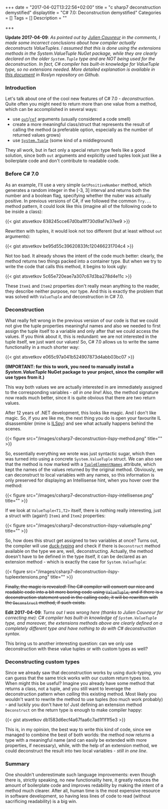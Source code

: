 +++
date = "2017-04-02T13:22:56+02:00"
title = "c sharp7 deconstruction demystified"
displaytitle = "C# 7.0: Deconstruction demystified"
Categories = []
Tags = []
Description = ""

+++

**Update 2017-04-09**: *As pointed out by [Julien Couvreur](http://blog.monstuff.com/) in the comments, I made some incorrect conclusions about how compiler actually deconstructs ValueTuples. I assumed that this is done using the extensions methods in the System.ValueTuple NuGet package, while they are clearly declared on the older `System.Tuple` type and are NOT being used for the deconstruction. In fact, C# compiler has built-in knowledge for ValueTuple type, so no extensions needed. More detailed explanation is available in [this document](https://github.com/dotnet/roslyn/blob/master/docs/features/deconstruction.md) in Roslyn repository on Github.*

### Introduction

Let's talk about one of the cool new features of C# 7.0 - *deconstruction*. Quite often you might need to return more than one value from a method, which can be accomplished in several ways:

* use [`out`](https://msdn.microsoft.com/en-us/library/t3c3bfhx.aspx)/[`ref`](https://msdn.microsoft.com/en-us/library/14akc2c7.aspx) arguments (usually considered a code smell)
* create a more meaningful class/struct that represents the result of calling the method (a preferable option, especially as the number of returned values grows)
* use [`System.Tuple`](https://msdn.microsoft.com/en-us/library/system.tuple.aspx) (some kind of a middleground)

They all work, but in fact only a special return type feels like a good solution, since both `out` arguments and explicitly used tuples look just like a boilerplate code and don't contribute to readable code.

### Before C# 7.0

As an example, I'll use a very simple `GetPositiveNumber` method, which generates a random integer in the [-3, 3] interval and returns both the number and a boolean flag, specifying whether the nuber was actually positive. In previous versions of C#, if we followed the common `Try...` method pattern, it could look like this (imagine all of the following code to be inside a class):

{{< gist atsvetkov 838245cce67d0ba1ff730d9af7e37ee9 >}}

Rewritten with tuples, it would look not too different (but at least without `out` arguments):

{{< gist atsvetkov be95d55c39620833fc120466231704c4 >}}

Not too bad. It already shows the intent of the code much better: clearly, the method returns two things packed into a container type. But when we try to write the code that calls this method, it begins to look ugly:

{{< gist atsvetkov 5c65e720eae7a307c67d3ba278d4e11c >}}

These `Item1` and `Item2` properties don't really mean anything to the reader, they describe neither purpose, nor type. And this is exactly the problem that was solved with `ValueTuple` and deconstruction in C# 7.0.

### Deconstruction

What really felt wrong in the previous version of our code is that we could not give the tuple properties meaningful names and also we needed to first assign the tuple itself to a variable and only after that we could access the values. If you think about it, this is redundant: we are not interested in the tuple itself, we just want our values! So, C# 7.0 allows us to write the same functionality in a much shorter way:

{{< gist atsvetkov e065c97a041b524907873d4abb03bc07 >}}

**(IMPORTANT: for this to work, you need to manually install a *System.ValueTuple* NuGet package to your project, since the compiler will use types from it.)**

This way both values we are actually interested in are immediately assigned to the corresponding variables - *all in one line*! Also, the method signature now reads much better, since it is quite obvious that there are two return values.

After 12 years of .NET development, this looks like magic. And I don't like magic. So, if you are like me, the next thing you do is open your favourite IL disassembler (mine is [ILSpy](http://ilspy.net/)) and see what actually happens behind the scenes.

{{< figure src="/images/csharp7-deconstruction-ilspy-method.png" title="" >}}

So, essentially everything we wrote was just syntactic sugar, which then was turned into using a concrete `System.ValueTuple` struct. We can also see that the method is now marked with a [`TupleElementNames`](https://github.com/dotnet/corefx/blob/master/src/System.ValueTuple/src/System/Runtime/CompilerServices/TupleElementNamesAttribute.cs) attribute, which kept the names of the values returned by the original method. Obviously, we can deconstruct to local variables with any names, so this information is only preserved for displaying an Intellisense hint, when you hover over the method:

{{< figure src="/images/csharp7-deconstruction-ilspy-intellisense.png" title="" >}}

If we look at `ValueTuple<T1,T2>` itself, there is nothing really interesting, just a struct with (again!) `Item1` and `Item2` properties:

{{< figure src="/images/csharp7-deconstruction-ilspy-valuetuple.png" title="" >}}

So, how does this struct get assigned to two variables at once? Turns out, the compiler will use [duck-typing](https://en.wikipedia.org/wiki/Duck_typing) and check if there is `Deconstruct` method available on the type we are, well, deconstructing. Actually, the method doesn't have to be defined in the type itself, it can be declared as an extension method - which is exactly the case for `System.ValueTuple`:

{{< figure src="/images/csharp7-deconstruction-ilspy-tupleextensions.png" title="" >}}

~~Finally, the magic is revealed! The C# compiler will convert our nice and readable code into a bit more boring code using `ValueTuple`, and if there is a deconstruction statement used in the calling code, it will be rewritten with the `Deconstruct` method, if such exists.~~

**Edit 2017-04-09**: *Turns out I was wrong here (thanks to Julien Couvreur for correcting me): C# compiler has built-in knowledge of `System.ValueTuple` type, and moreover, the extensions methods above are clearly defined on a completely different type and have nothing to do with C# deconstruction syntax.*

This bring us to another interesting question: can we only use deconstruction with these value tuples or with custom types as well?

### Deconstructing custom types

Since we already saw that deconstruction works by using duck-typing, you can guess that the same trick works with our custom return types too. When might this be useful? Imagine you already have some method that returns a class, not a tuple, and you still want to leverage the deconstruction pattern when *calling* this existing method. Most likely you wouldn't want to rewrite the method to use tuples (too much work probably) - and luckily you don't have to! Just defining an extension method `Deconstruct` on the return type is enough to make compiler happy:

{{< gist atsvetkov db1583d6ecf4a67faa6c7ad1f1f1f5e3 >}}

This is, in my opinion, the best way to write this kind of code, since we managed to combine the best of both worlds: the method now returns a type with a meaningful name (and can easily be extended with more properties, if necessary), while, with the help of an extension method, we could deconstruct the result into two local variables - *still in one line*.

### Summary

One shouldn't underestimate such language improvements: even though there is, strictly speaking, no new functionality here, it greatly reduces the amount of boilerplate code and improves redability by making the intent of a method much clearer. After all, human time is the most expensive resource in software development, so having less lines of code to read (without sacrificing readability) is a big win.